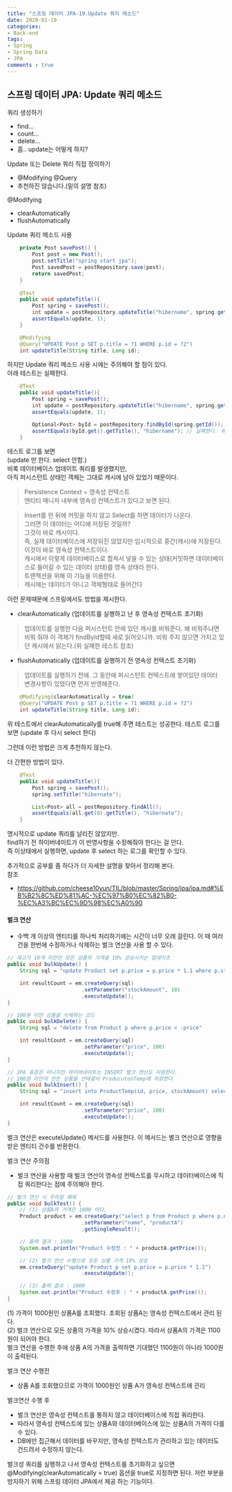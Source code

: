 ```yaml
---
title: "스프링 데이터 JPA-19.Update 쿼리 메소드"
date: 2020-01-10
categories: 
- Back-end
tags:
- Spring 
- Spring Data
- JPA
comments : true
---
```


## 스프링 데이터 JPA: Update 쿼리 메소드
쿼리 생성하기
- find...
- count...
- delete...
- 흠.. update는 어떻게 하지?

Update 또는 Delete 쿼리 직접 정의하기
- @Modifying @Query
- 추천하진 않습니다.(밑의 설명 참조)

@Modifying
- clearAutomatically 
- flushAutomatically 


Update 쿼리 메소드 사용
~~~java
    private Post savePost() {
        Post post = new Post();
        post.setTitle("spring start jpa");
        Post savedPost = postRepository.save(post);
        return savedPost;
    }
    
    @Test
    public void updateTitle(){
        Post spring = savePost();
        int update = postRepository.updateTitle("hibername", spring.getId());
        assertEquals(update, 1);
    }
~~~

~~~java
    @Modifying
    @Query("UPDATE Post p SET p.title = ?1 WHERE p.id = ?2")
    int updateTitle(String title, Long id);
~~~

하지만 Update 쿼리 메소드 사용 시에는 주의해야 할 점이 있다.         
아래 테스트는 실패한다.
~~~java
    @Test
    public void updateTitle(){
        Post spring = savePost();
        int update = postRepository.updateTitle("hibername", spring.getId());
        assertEquals(update, 1);

        Optional<Post> byId = postRepository.findById(spring.getId());
        assertEquals(byId.get().getTitle(), "hibername"); // 실패한다. 왜?
    }
~~~
테스트 로그를 보면       
(update 만 한다. select 안함.)       
비록 데이터베이스 업데이트 쿼리를 발생했지만,     
아직 퍼시스턴트 상태인 객체는 그대로 캐시에 남아 있었기 때문이다.


>Persistence Context = 영속성 컨텍스트      
엔티티 매니저 내부에 영속성 컨텍스트가 있다고 보면 된다.     

>Insert를 한 뒤에 커밋을 하지 않고 Select를 하면 데이터가 나온다.     
그러면 이 데이터는 어디에 저장된 것일까?     
그것이 바로 캐시이다.     
즉, 실제 데이터베이스에 저장되진 않았지만 임시적으로 중간(캐시)에 저장된다.     
이것이 바로 영속성 컨텍스트이다.     
캐시에서 이렇게 데이터베이스로 합쳐서 넣을 수 있는 상태(커밋하면 데이터베이스로 들어갈 수 있는 데이터 상태)를 영속 상태라 한다.     
트랜잭션을 위해 이 기능을 이용한다.     
캐시에는 데이터가 아니고 객체형태로 들어간다     


이런 문제때문에 스프링에서도 방법을 제시한다.
- clearAutomatically (업데이트를 실행하고 난 후 영속성 컨텍스트 초기화)
> 업데이트를 실행한 다음 퍼시스턴트 안에 있던 캐시를 비워준다. 
왜 비워주냐면 비워 줘야 이 객체가 findById할때 새로 읽어오니까. 비워 주지 않으면 가지고 있던 캐시에서 읽는다.(위 실패한 테스트 참조)

- flushAutomatically (업데이트를 실행하기 전 영속성 컨텍스트 초기화)
> 업데이트를 실행하기 전에. 그 동안에 퍼시스턴트 컨텍스트에 쌓어있던 데이터 변경사항이 있었다면 먼저 반영해준다.


~~~java
    @Modifying(clearAutomatically = true)
    @Query("UPDATE Post p SET p.title = ?1 WHERE p.id = ?2")
    int updateTitle(String title, Long id);
~~~
위 테스트에서 clearAutomatically를 true해 주면 테스트는 성공한다. 
테스트 로그를 보면 (update 후 다시 select 한다)                

그런데 이런 방법은 크게 추천하지 않는다.

더 간편한 방법이 있다. 
~~~java
    @Test
    public void updateTitle(){
        Post spring = savePost();
        spring.setTitle("hibernate");

        List<Post> all = postRepository.findAll();
        assertEquals(all.get(0).getTitle(), "hibernate");
    }
~~~

명시적으로 update 쿼리를 날리진 않았지만.     
find하기 전 하이버네이트가 이 반영사항을 수정해줘야 한다는 걸 안다.      
즉 이상태에서 실행하면, update 후 select 하는 로그를 확인할 수 있다.       





추가적으로 공부를 좀 하다가 더 자세한 설명을 찾아서 정리해 본다.                  
참조
- https://github.com/cheese10yun/TIL/blob/master/Spring/jpa/jpa.md#%EB%B2%8C%ED%81%AC-%EC%97%B0%EC%82%B0-%EC%A3%BC%EC%9D%98%EC%A0%90


#### 벌크 연산
- 수백 개 이상의 엔티티를 하나씩 처리하기에는 시간이 너무 오래 걸린다. 이 때 여러 건을 한번에 수정하거나 삭제하는 벌크 연산을 사용 할 수 있다.
~~~java
// 재고가 10개 미만인 모든 상품의 가격을 10% 상승시키는 업데이츠
public void bulkUpdate() {
    String sql = "update Product set p.price = p.price * 1.1 where p.stockAmount < :stockAmount";

    int resultCount = em.createQuery(sql)
                        .setParameter("stockAmount", 10)
                        .executeUpdate();
}

// 100원 미만 상품을 삭제하는 코드
public void bulkDelete() {
    String sql = "delete from Product p where p.price < :price"

    int resultCount = em.createQuery(sql)
                        .setParameter("price", 100)
                        .executeUpdate();
}

// JPA 표준은 아니지만 하이버네이트는 INSERT 벌크 연산도 지원한다.
// 100원 미만의 만든 상품을 선태갷서 ProducutonTemp에 저장한다
public void bulkInsert() {
    String sql = "insert into ProductTemp(id, price, stockAmount) select p.id, p.name, p.price, p.stockAmount from Product p where p.price < :price"

    int resultCount = em.createQuery(sql)
                        .setParameter("price", 100)
                        .executeUpdate();
}
~~~
벌크 연산은 executeUpdate() 메서드를 사용한다. 이 메서드는 별크 연산으로 영향을 받은 엔티티 건수를 반환한다.

벌크 연산 주의점
- 벌크 연산을 사용할 때 벌크 연산이 영속성 컨텍스트를 무시하고 데이터베이스에 직접 쿼리한다는 점에 주의해야 한다.

~~~java
// 벌크 연산 시 주의점 예제
public void bulkTest() {
    // (1) 상품A의 가격은 1000 이다.
    Product product = em.createQuery("select p from Product p where p.name = :name", Product.class)
                        .setParameter("name", "productA")
                        .getSingleResult();

    // 출력 결과 : 1000
    System.out.println("Product 수정전 : " + productA.getPrice());

    // (2) 벌크 연산 수행으로 모둔 상품 가격 10% 상승
    em.createQuery("update Product p set p.price = p.price * 1.1")
                        .executeUpdate();

    // (3) 출력 결과 : 1000
    System.out.println("Product 수정후 : " + productA.getPrice());
}
~~~
(1) 가격이 1000원인 상품A를 조회했다. 조회된 상품A는 영속성 컨텍스트에서 관리 된다.           
(2) 벌크 연산으로 모든 상품의 가격을 10% 상승시켰다. 따라서 상품A의 가격은 1100원이 되어야 한다.         
벌크 연산을 수행한 후에 상품 A의 가격을 출력하면 기대했던 1100원이 아니라 1000원이 출력된다.                 

벌크 연산 수행전 
- 상품 A를 조회했으므로 가격이 1000원인 상품 A가 영속성 컨텍스트에 괸리

벌크연산 수행 후 
- 벌크 연산은 영속성 컨텍스트를 통하지 않고 데이터베이스에 직접 쿼리한다.
- 따라서 영속성 컨텍스트에 있는 상품A와 데이터베이스에 있는 상품A의 가격이 다를 수 있다.
- DB에만 접근해서 데이터를 바꾸지만, 영속성 컨텍스트가 관리하고 있는 데이터도 건드려서 수정하지 않는다.



벌크성 쿼리를 실행하고 나서 영속성 컨텍스트를 초기화하고 싶으면 @Modifying(clearAutomatically = true) 옵션을 true로 지정하면 된다.
저런 부분을 방지하기 위해 스프링 데이터 JPA에서 제공 하는 기능이다.



